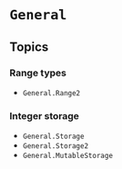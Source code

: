 # ``General``

## Topics

### Range types

-   ``General.Range2``

### Integer storage

-   ``General.Storage``
-   ``General.Storage2``
-   ``General.MutableStorage``
